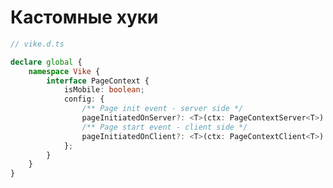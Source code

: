 # Кастомные хуки
<style>
[data-slidev-no="30"] {
    .slidev-layout .slidev-code-wrapper {
        max-width: 100%;
    }
}
</style>
```ts {*|9|10-15}{startLine:4,lines:true}
// vike.d.ts

declare global {
    namespace Vike {
        interface PageContext {
            isMobile: boolean;
            config: {
                /** Page init event - server side */
                pageInitiatedOnServer?: <T>(ctx: PageContextServer<T>) => void;
                /** Page start event - client side */
                pageInitiatedOnClient?: <T>(ctx: PageContextClient<T>) => void;
            };
        }
    }
}
```


